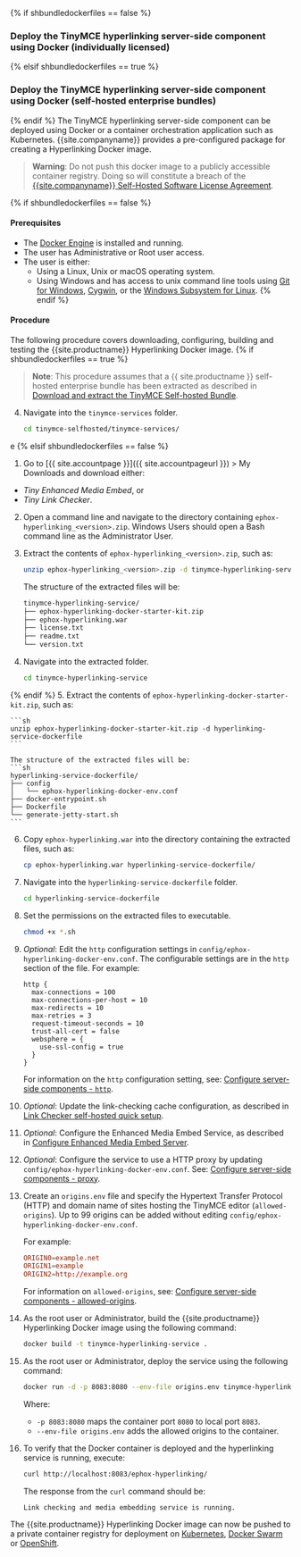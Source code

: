 {% if shbundledockerfiles == false %}
### Deploy the TinyMCE hyperlinking server-side component using Docker (individually licensed)
{% elsif shbundledockerfiles == true %}
### Deploy the TinyMCE hyperlinking server-side component using Docker (self-hosted enterprise bundles)
{% endif %}
The TinyMCE hyperlinking server-side component can be deployed using Docker or a container orchestration application such as Kubernetes. {{site.companyname}} provides a pre-configured package for creating a Hyperlinking Docker image.

> **Warning**: Do not push this docker image to a publicly accessible container registry. Doing so will constitute a breach of the [{{site.companyname}} Self-Hosted Software License Agreement](https://about.tiny.cloud/legal/tiny-self-hosted-software-license-agreement-enterprise/).

{% if shbundledockerfiles == false %}

#### Prerequisites

* The [Docker Engine](https://docs.docker.com/engine/docker-overview/) is installed and running.
* The user has Administrative or Root user access.
* The user is either:
  * Using a Linux, Unix or macOS operating system.
  * Using Windows and has access to unix command line tools using [Git for Windows](https://gitforwindows.org/), [Cygwin](https://www.cygwin.com/), or the [Windows Subsystem for Linux](https://docs.microsoft.com/en-us/windows/wsl/install-win10).
{% endif %}

#### Procedure

The following procedure covers downloading, configuring, building and testing the {{site.productname}} Hyperlinking Docker image.
{% if shbundledockerfiles == true %}
> **Note**: This procedure assumes that a {{ site.productname }} self-hosted enterprise bundle has been extracted as described in [Download and extract the TinyMCE Self-hosted Bundle](#downloadandextractthetinymceself-hostedbundle).

4. Navigate into the `tinymce-services` folder.

    ```sh
    cd tinymce-selfhosted/tinymce-services/
    ```
e
{% elsif shbundledockerfiles == false %}
1. Go to [{{ site.accountpage }}]({{ site.accountpageurl }}) > My Downloads
and download either:
* _Tiny Enhanced Media Embed_, or
* _Tiny Link Checker_.
2. Open a command line and navigate to the directory containing `ephox-hyperlinking_<version>.zip`. Windows Users should open a Bash command line as the Administrator User.
3. Extract the contents of `ephox-hyperlinking_<version>.zip`, such as:

    ```sh
    unzip ephox-hyperlinking_<version>.zip -d tinymce-hyperlinking-service
    ```
    The structure of the extracted files will be:
    ```sh
    tinymce-hyperlinking-service/
    ├── ephox-hyperlinking-docker-starter-kit.zip
    ├── ephox-hyperlinking.war
    ├── license.txt
    ├── readme.txt
    └── version.txt
    ```
4. Navigate into the extracted folder.

    ```sh
    cd tinymce-hyperlinking-service
    ```
{% endif %}
5. Extract the contents of `ephox-hyperlinking-docker-starter-kit.zip`, such as:

    ```sh
    unzip ephox-hyperlinking-docker-starter-kit.zip -d hyperlinking-service-dockerfile
    ```
    
    The structure of the extracted files will be:
    ```sh
    hyperlinking-service-dockerfile/
    ├── config
    │   └── ephox-hyperlinking-docker-env.conf
    ├── docker-entrypoint.sh
    ├── Dockerfile
    └── generate-jetty-start.sh
    ```

6. Copy `ephox-hyperlinking.war` into the directory containing the extracted files, such as:

    ```sh
    cp ephox-hyperlinking.war hyperlinking-service-dockerfile/
    ```

4. Navigate into the `hyperlinking-service-dockerfile` folder.

    ```sh
    cd hyperlinking-service-dockerfile
    ```

5. Set the permissions on the extracted files to executable.

    ```sh
    chmod +x *.sh
    ```
6. _Optional_: Edit the `http` configuration settings in `config/ephox-hyperlinking-docker-env.conf`. The configurable settings are in the `http` section of the file. For example:

    ```
    http {
      max-connections = 100
      max-connections-per-host = 10
      max-redirects = 10
      max-retries = 3
      request-timeout-seconds = 10
      trust-all-cert = false
      websphere = {
        use-ssl-config = true
      }
    }
    ```
    For information on the `http` configuration setting, see: [Configure server-side components - `http`]({{site.baseurl}}/enterprise/server/configure/#httpoptional).
1. _Optional_: Update the link-checking cache configuration, as described in [Link Checker self-hosted quick setup]({{site.baseurl}}/enterprise/check-links/#linkcheckerself-hostedquicksetup).
1. _Optional_: Configure the Enhanced Media Embed Service, as described in [Configure Enhanced Media Embed Server]({{site.baseurl}}/enterprise/embed-media/mediaembed-server-config/).
1. _Optional_: Configure the service to use a HTTP proxy by updating `config/ephox-hyperlinking-docker-env.conf`. See:
[Configure server-side components - proxy]({{site.baseurl}}/enterprise/server/configure/#proxyoptional).
1. Create an `origins.env` file and specify the Hypertext Transfer Protocol (HTTP) and domain name of sites hosting the TinyMCE editor (`allowed-origins`). Up to 99 origins can be added without editing `config/ephox-hyperlinking-docker-env.conf`.

    For example:

    ```conf
    ORIGIN0=example.net
    ORIGIN1=example
    ORIGIN2=http://example.org
    ```
    For information on `allowed-origins`, see: [Configure server-side components - allowed-origins]({{site.baseurl}}/enterprise/server/configure/#allowed-originsrequired).
2. As the root user or Administrator, build the {{site.productname}} Hyperlinking Docker image using the following command:

    ```sh
    docker build -t tinymce-hyperlinking-service .
    ```
3. As the root user or Administrator, deploy the service using the following command:

    ```sh
    docker run -d -p 8083:8080 --env-file origins.env tinymce-hyperlinking-service
    ```
    Where:
    * `-p 8083:8080` maps the container port `8080` to local port `8083`.
    * `--env-file origins.env` adds the allowed origins to the container.
4.  To verify that the Docker container is deployed and the hyperlinking service is running, execute:

    ```sh
    curl http://localhost:8083/ephox-hyperlinking/
    ```
    The response from the `curl` command should be:
    ```
    Link checking and media embedding service is running.
    ```

The {{site.productname}} Hyperlinking Docker image can now be pushed to a private container registry for deployment on [Kubernetes](https://kubernetes.io/), [Docker Swarm](https://docs.docker.com/engine/swarm/) or [OpenShift](https://www.openshift.com/).